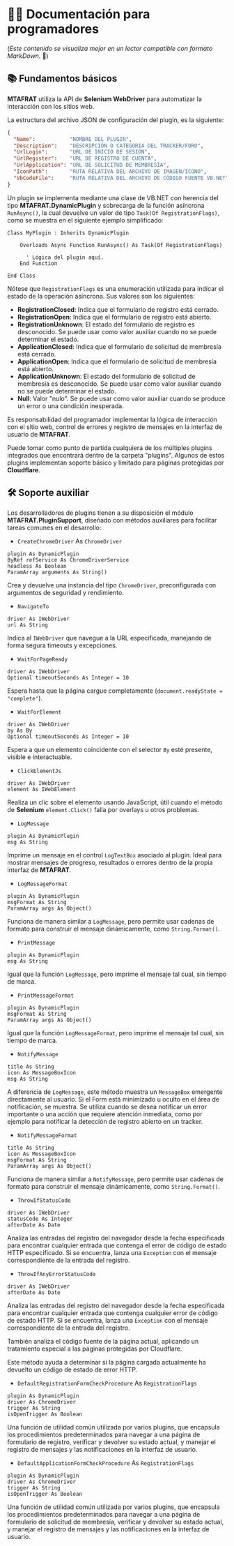 # 👩‍💻 Documentación para programadores

(_Este contenido se visualiza mejor en un lector compatible con formato MarkDown._ 👀)

## 📚 Fundamentos básicos

**MTAFRAT** utiliza la API de **Selenium WebDriver** para automatizar la interacción con los sitios web. 

La estructura del archivo JSON de configuración del plugin, es la siguiente:

```json
{
  "Name":           "NOMBRE DEL PLUGIN",
  "Description":    "DESCRIPCIÓN O CATEGORIA DEL TRACKER/FORO",
  "UrlLogin":       "URL DE INICIO DE SESIÓN",
  "UrlRegister":    "URL DE REGISTRO DE CUENTA",
  "UrlApplication": "URL DE SOLICITUD DE MEMBRESÍA",
  "IconPath":       "RUTA RELATIVA DEL ARCHIVO DE IMAGEN/ICONO",
  "VbCodeFile":     "RUTA RELATIVA DEL ARCHIVO DE CÓDIGO FUENTE VB.NET"
}
```

Un plugin se implementa mediante una clase de VB.NET con herencia del tipo **MTAFRAT.DynamicPlugin** y sobrecarga de la función asíncrona `RunAsync()`, la cual devuelve un valor de tipo `Task(Of RegistrationFlags)`, como se muestra en el siguiente ejemplo simplificado:

```vbnet
Class MyPlugin : Inherits DynamicPlugin

    Overloads Async Function RunAsync() As Task(Of RegistrationFlags)
      
      ' Lógica del plugin aquí.
    End Function

End Class
```

Nótese que `RegistrationFlags` es una enumeración utilizada para indicar el estado de la operación asíncrona. Sus valores son los siguientes:

 - **RegistrationClosed**:  Indica que el formulario de registro está cerrado.
 - **RegistrationOpen**:    Indica que el formulario de registro está abierto.
 - **RegistrationUnknown**: El estado del formulario de registro es desconocido. Se puede usar como valor auxiliar cuando no se puede determinar el estado.
 - **ApplicationClosed**:  Indica que el formulario de solicitud de membresía está cerrado.
 - **ApplicationOpen**:    Indica que el formulario de solicitud de membresía está abierto.
 - **ApplicationUnknown**: El estado del formulario de solicitud de membresía es desconocido. Se puede usar como valor auxiliar cuando no se puede determinar el estado.
 - **Null**: Valor "nulo". Se puede usar como valor auxiliar cuando se produce un error o una condición inesperada.
  
Es responsabilidad del programador implementar la lógica de interacción con el sitio web, control de errores y registro de mensajes en la interfaz de usuario de **MTAFRAT**.

Puede tomar como punto de partida cualquiera de los múltiples plugins integrados que encontrará dentro de la carpeta "plugins". Algunos de estos plugins implementan soporte básico y limitado para páginas protegidas por **Cloudflare**.

## 🛠️ Soporte auxiliar

Los desarrolladores de plugins tienen a su disposición el módulo **MTAFRAT.PluginSupport**, diseñado con métodos auxiliares para facilitar tareas comunes en el desarrollo:

 - `CreateChromeDriver` As `ChromeDriver`
```vbnet
plugin As DynamicPlugin
ByRef refService As ChromeDriverService
headless As Boolean
ParamArray arguments As String()
```
Crea y devuelve una instancia  del tipo `ChromeDriver`,  preconfigurada con argumentos de seguridad y rendimiento. 

 - `NavigateTo`
```vbnet
driver As IWebDriver
url As String
```
Indica al `IWebDriver` que navegue a la URL especificada, manejando de forma segura timeouts y excepciones.
    
 - `WaitForPageReady`
```vbnet
driver As IWebDriver
Optional timeoutSeconds As Integer = 10
```
Espera hasta que la página cargue completamente (`document.readyState = "complete"`).

 - `WaitForElement`
```vbnet
driver As IWebDriver
by As By
Optional timeoutSeconds As Integer = 10
```
Espera a que un elemento coincidente con el selector `By` esté presente, visible e interactuable.
    
 - `ClickElementJs`
```vbnet
driver As IWebDriver
element As IWebElement
```
Realiza un clic sobre el elemento usando JavaScript, útil cuando el método de **Selenium** `element.Click()` falla por overlays u otros problemas.

 - `LogMessage`
```vbnet
plugin As DynamicPlugin
msg As String
```
Imprime un mensaje en el control `LogTextBox` asociado al plugin.
Ideal para mostrar mensajes de progreso, resultados o errores dentro de la propia interfaz de **MTAFRAT**.

 - `LogMessageFormat`
```vbnet
plugin As DynamicPlugin
msgFormat As String
ParamArray args As Object()
```
Funciona de manera similar a `LogMessage`, pero permite usar cadenas de formato para construir el mensaje dinámicamente, como `String.Format()`.

 - `PrintMessage`
```vbnet
plugin As DynamicPlugin
msg As String
```
Igual que la función `LogMessage`, pero imprime el mensaje tal cual, sin tiempo de marca.

 - `PrintMessageFormat`
```vbnet
plugin As DynamicPlugin
msgFormat As String
ParamArray args As Object()
```
Igual que la función `LogMessageFormat`, pero imprime el mensaje tal cual, sin tiempo de marca.

 - `NotifyMessage`
```vbnet
title As String
icon As MessageBoxIcon
msg As String
```
A diferencia de `LogMessage`, este método muestra un `MessageBox` emergente directamente al usuario. Si el Form está minimizado u oculto en el área de notificación, se muestra.
Se utiliza cuando se desea notificar un error importante o una acción que requiere atención inmediata, como por ejemplo para notificar la detección de registro abierto en un tracker.

 - `NotifyMessageFormat`
```vbnet
title As String
icon As MessageBoxIcon
msgFormat As String
ParamArray args As Object()
```
Funciona de manera similar a `NotifyMessage`, pero permite usar cadenas de formato para construir el mensaje dinámicamente, como `String.Format()`.

 - `ThrowIfStatusCode`
```vbnet
driver As IWebDriver
statusCode As Integer
afterDate As Date
```
Analiza las entradas del registro del navegador desde la fecha especificada para encontrar cualquier entrada que contenga el error de código de estado HTTP especificado. Si se encuentra, lanza una `Exception` con el mensaje correspondiente de la entrada del registro.

 - `ThrowIfAnyErrorStatusCode`
```vbnet
driver As IWebDriver
afterDate As Date
```
Analiza las entradas del registro del navegador desde la fecha especificada para encontrar cualquier entrada que contenga cualquier error de código de estado HTTP. Si se encuentra, lanza una `Exception` con el mensaje correspondiente de la entrada del registro.

También analiza el código fuente de la página actual, aplicando un tratamiento especial a las páginas protegidas por Cloudflare.

Este método ayuda a determinar si la página cargada actualmente ha devuelto un código de estado de error HTTP.

 - `DefaultRegistrationFormCheckProcedure` As `RegistrationFlags`
```vbnet
plugin As DynamicPlugin
driver As ChromeDriver
trigger As String
isOpenTrigger As Boolean
```
Una función de utilidad común utilizada por varios plugins, que encapsula los procedimientos predeterminados para navegar a una página de formulario de registro, verificar y devolver su estado actual, y manejar el registro de mensajes y las notificaciones en la interfaz de usuario.

 - `DefaultApplicationFormCheckProcedure` As `RegistrationFlags`
```vbnet
plugin As DynamicPlugin
driver As ChromeDriver
trigger As String
isOpenTrigger As Boolean
```
Una función de utilidad común utilizada por varios plugins, que encapsula los procedimientos predeterminados para navegar a una página de formulario de solicitud de membresía, verificar y devolver su estado actual, y manejar el registro de mensajes y las notificaciones en la interfaz de usuario.
